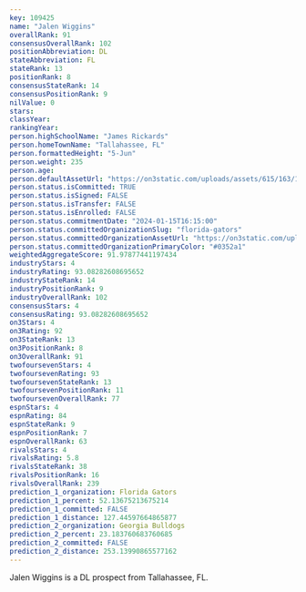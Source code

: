 ```yaml
---
key: 109425
name: "Jalen Wiggins"
overallRank: 91
consensusOverallRank: 102
positionAbbreviation: DL
stateAbbreviation: FL
stateRank: 13
positionRank: 8
consensusStateRank: 14
consensusPositionRank: 9
nilValue: 0
stars: 
classYear: 
rankingYear: 
person.highSchoolName: "James Rickards"
person.homeTownName: "Tallahassee, FL"
person.formattedHeight: "5-Jun"
person.weight: 235
person.age: 
person.defaultAssetUrl: "https://on3static.com/uploads/assets/615/163/163615.png"
person.status.isCommitted: TRUE
person.status.isSigned: FALSE
person.status.isTransfer: FALSE
person.status.isEnrolled: FALSE
person.status.commitmentDate: "2024-01-15T16:15:00"
person.status.committedOrganizationSlug: "florida-gators"
person.status.committedOrganizationAssetUrl: "https://on3static.com/uploads/assets/935/149/149935.svg"
person.status.committedOrganizationPrimaryColor: "#0352a1"
weightedAggregateScore: 91.97877441197434
industryStars: 4
industryRating: 93.08282608695652
industryStateRank: 14
industryPositionRank: 9
industryOverallRank: 102
consensusStars: 4
consensusRating: 93.08282608695652
on3Stars: 4
on3Rating: 92
on3StateRank: 13
on3PositionRank: 8
on3OverallRank: 91
twofoursevenStars: 4
twofoursevenRating: 93
twofoursevenStateRank: 13
twofoursevenPositionRank: 11
twofoursevenOverallRank: 77
espnStars: 4
espnRating: 84
espnStateRank: 9
espnPositionRank: 7
espnOverallRank: 63
rivalsStars: 4
rivalsRating: 5.8
rivalsStateRank: 38
rivalsPositionRank: 16
rivalsOverallRank: 239
prediction_1_organization: Florida Gators
prediction_1_percent: 52.13675213675214
prediction_1_committed: FALSE
prediction_1_distance: 127.44597664865877
prediction_2_organization: Georgia Bulldogs
prediction_2_percent: 23.183760683760685
prediction_2_committed: FALSE
prediction_2_distance: 253.13990865577162
---
```

Jalen Wiggins is a DL prospect from Tallahassee, FL.